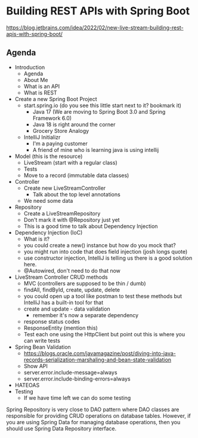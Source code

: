 # Building REST APIs with Spring Boot

https://blog.jetbrains.com/idea/2022/02/new-live-stream-building-rest-apis-with-spring-boot/ 

## Agenda

- Introduction
  - Agenda  
  - About Me
  - What is an API
  - What is REST
- Create a new Spring Boot Project
  - start.spring.io (do you see this little start next to it? bookmark it)
    - Java 17 (We are moving to Spring Boot 3.0 and Spring Framework 6.0)
    - Java 18 is right around the corner
    - Grocery Store Analogy
  - IntelliJ Initializr
    - I'm a paying customer
    - A friend of mine who is learning java is using intellij
- Model (this is the resource)
  - LiveStream (start with a regular class)
  - Tests
  - Move to a record (immutable data classes)
- Controller
  - Create new LiveStreamController
    - Talk about the top level annotations
  - We need some data
- Repository
  - Create a LiveStreamRepository
  - Don't mark it with @Repository just yet
  - This is a good time to talk about Dependency Injection 
- Dependency Injection (IoC) 
  - What is it? 
  - you could create a new() instance but how do you mock that? 
  - you might run into code that does field injection (josh longs quote)
  - use constructor injection, IntelliJ is telling us there is a good solution here.
  - @Autowired, don't need to do that now
- LiveStream Controller CRUD methods
  - MVC (controllers are supposed to be thin / dumb) 
  - findAll, findById, create, update, delete
  - you could open up a tool like postman to test these methods but IntelliJ has a built-in tool for that 
  - create and update - data validation 
    - remember it's now a separate dependency
  - response status codes
  - ResponseEntity (mention this)
  - Test each one using the HttpClient but point out this is where you can write tests
- Spring Bean Validation
  - https://blogs.oracle.com/javamagazine/post/diving-into-java-records-serialization-marshaling-and-bean-state-validation
  - Show API
  - server.error.include-message=always
  - server.error.include-binding-errors=always
- HATEOAS
- Testing
  - If we have time left we can do some testing 



Spring Repository is very close to DAO pattern where DAO classes are responsible for providing CRUD operations on database tables. However, if you are using Spring Data for managing database operations, then you should use Spring Data Repository interface.

